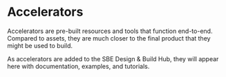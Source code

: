 # Accelerators

Accelerators are pre-built resources and tools that function end-to-end. Compared to assets, they are much closer to the final product that they might be used to build.

As accelerators are added to the SBE Design & Build Hub, they will appear here with documentation, examples, and tutorials.